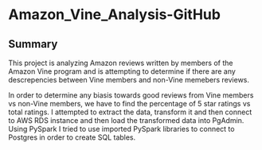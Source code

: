 # Amazon_Vine_Analysis-GitHub

Summary
-------------

This project is analyzing Amazon reviews written by members of the Amazon Vine program and is attempting to determine if there are any 
descrepencies between Vine members and non-Vine memebers reviews.

In order to determine any biasis towards good reviews from Vine members vs non-Vine members, we have to find the percentage of 5 star ratings vs total ratings. 
 I attempted to extract the data, transform it and then connect to AWS RDS instance and then load the transformed data into PgAdmin. 
 Using PySpark I tried to use imported PySpark libraries to connect to Postgres in order to create SQL tables. 
